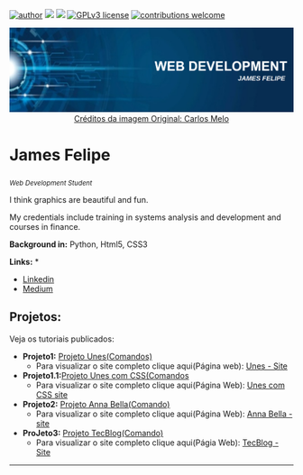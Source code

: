 [![author](https://img.shields.io/badge/author-JamesFelipe-red.svg)](https://www.linkedin.com/in/james-felipe-6a4a2a1a7) [![](https://img.shields.io/badge/HTML5+-orange.svg)]() [![](https://img.shields.io/badge/CSS3+-blue.svg)]() [![GPLv3 license](https://img.shields.io/badge/License-GPLv3-blue.svg)](http://perso.crans.org/besson/LICENSE.html) [![contributions welcome](https://img.shields.io/badge/contributions-welcome-brightgreen.svg?style=flat)](https://github.com/carlosfab/data_science/issues)

<p align="center">
  <img src="bannerWeb.png" >
  <a href='https://github.com/carlosfab/template_portfolio' style='text-decoration='red' >Créditos da imagem Original: Carlos Melo</a>
</p>

# James Felipe
<sub>*Web Development Student*</sub>

I think graphics are beautiful and fun.

My credentials include training in systems analysis and development and courses in finance.

**Background in:** Python, Html5, CSS3

**Links:**
*
* [Linkedin](https://www.linkedin.com/in/james-felipe-6a4a2a1a7)
* [Medium](https://medium.com/@jamesfelipe)


## Projetos:
Veja os tutoriais publicados:

* **Projeto1:** [Projeto Unes(Comandos)](https://github.com/JamesFelipe/projetos_web/tree/main/1-%20Unes)
  * Para visualizar o site completo clique aqui(Página web): [Unes - Site](https://universidadeunesoficial.netlify.app/)
* **Projeto1.1:**[Projeto Unes com CSS(Comandos](https://github.com/JamesFelipe/projetos_web/tree/main/1.1_Unes_com_CSS)
  * Para visualizar o site completo clique aqui(Página Web): [Unes com CSS site](https://unescomcss.netlify.app/)
* **Projeto2:** [Projeto Anna Bella(Comando)](https://github.com/JamesFelipe/projetos_web/tree/main/2-AnnaBella)
    * Para visualizar o site completo clique aqui(Página Web): [Anna Bella - site](https://annabellaoficial.netlify.app/)
* **ProJeto3:** [Projeto TecBlog(Comando)]()
    * Para visualizar o site completo clique aqui(Págia Web): [TecBlog - Site](https://tecblogoficial.netlify.app)

---




